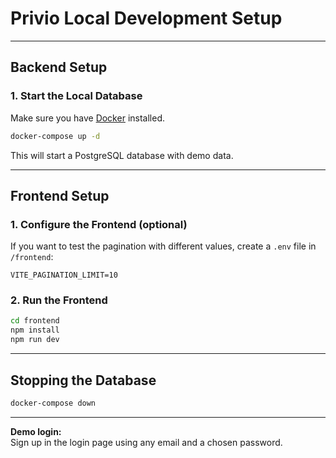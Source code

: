 # Privio Local Development Setup

---

## Backend Setup

### 1. Start the Local Database

Make sure you have [Docker](https://www.docker.com/) installed.

```bash
docker-compose up -d
```

This will start a PostgreSQL database with demo data.

---

## Frontend Setup

### 1. Configure the Frontend (optional)

If you want to test the pagination with different values, create a `.env` file in `/frontend`:

```
VITE_PAGINATION_LIMIT=10
```

### 2. Run the Frontend

```bash
cd frontend
npm install
npm run dev
```

---

## Stopping the Database

```bash
docker-compose down
```

---

**Demo login:**  
Sign up in the login page using any email and a chosen password.
